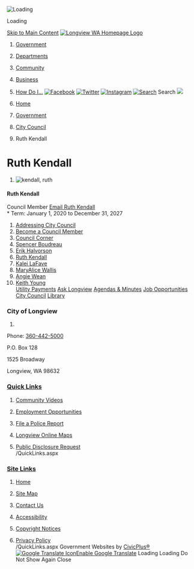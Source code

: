   ![Loading](images/515486978a89cf824d3d73bcbe676ed523f3b0c0e832166a27fe7d5f1fa25fa4.gif) 

Loading

  [Skip to Main Content](http://www.mylongview.com/629/Ruth-Kendall/#cc883eb049-a35e-4884-a11a-9946ae431c63)   [![Longview WA Homepage Logo](images/ca09e82f1bb04668c5232919e514866a7acb88459c6632300bf111292bea40e3.png)](http://www.mylongview.com)  

 1.  [Government](http://www.mylongview.com/27/Government) 
 1.  [Departments](http://www.mylongview.com/150/Departments) 
 1.  [Community](http://www.mylongview.com/31/Community) 
 1.  [Business](http://www.mylongview.com/35/Business) 
 1.  [How Do I...](http://www.mylongview.com/9/How-Do-I) 
  [![Facebook](images//ImageRepository/Document?documentID=3199)](https://www.facebook.com/CityofLongviewWA/)   [![Twitter](images//ImageRepository/Document?documentID=3205)](https://twitter.com/MyLongview)   [![Instagram](images//ImageRepository/Document?documentID=3200)](https://www.instagram.com/city_of_longview_washington/)   [![Search](images//ImageRepository/Document?documentID=3216)](http://www.mylongview.com/Search/Results) Search  ![](images/0d7cc8dd9a678c87551e73fc869b9240cc44fa44dbc248681f5d3fac281c483a.jpg)  

 1.  [Home](http://www.mylongview.com) 
 1.  [Government](http://www.mylongview.com/27/Government) 
 1.  [City Council](http://www.mylongview.com/497/City-Council) 
 1. Ruth Kendall

# Ruth Kendall

 1.  ![kendall, ruth](images/06c9b09abda96e1a95af51e78e6c96bc34648d955c82f51436acd92eacdd8624.jpg)    

#### Ruth Kendall   

 Council Member  [Email Ruth Kendall](http://www.mylongview.com/formcenter/Contact-City-Council-26/Contact-Ruth-Kendall-76)  
    * Term: January 1, 2020 to December 31, 2027    

 1.   [Addressing City Council](http://www.mylongview.com/502/Addressing-City-Council)  
 1.   [Become a Council Member](http://www.mylongview.com/522/Become-a-Council-Member)  
 1.   [Council Corner](http://www.mylongview.com/523/Council-Corner)  
 1.   [Spencer Boudreau](http://www.mylongview.com/Directory.aspx?EID=109)  
 1.   [Erik Halvorson](http://www.mylongview.com/891/Erik-Halvorson)  
 1.   [Ruth Kendall](http://www.mylongview.com/629/Ruth-Kendall)  
 1.   [Kalei LaFave](http://www.mylongview.com/894/Kalei-LaFave)  
 1.   [MaryAlice Wallis](http://www.mylongview.com/518/MaryAlice-Wallis)  
 1.   [Angie Wean](http://www.mylongview.com/Directory.aspx?EID=108)  
 1.   [Keith Young](http://www.mylongview.com/895/Keith-Young)  
  [Utility Payments](http://www.mylongview.com/402/Utility-Payments)   [Ask Longview](http://www.mylongview.com/593/ASK-Longview)   [Agendas & Minutes](http://www.mylongview.com/129/Agendas-Minutes)   [Job Opportunities](https://www.governmentjobs.com/careers/longviewwa)   [City Council](http://www.mylongview.com/497/City-Council)   [Library](http://www.mylongview.com/743/Library)  

### City of Longview

 1.    

Phone: [360-442-5000]()    

P.O. Box 128   

1525 Broadway   

Longview, WA 98632   

###  [Quick Links](http://www.mylongview.com/QuickLinks.aspx?CID=37) 

 1.  [Community Videos](http://www.mylongview.com/376/Community-Videos)  
 1.  [Employment Opportunities](https://www.governmentjobs.com/careers/longviewwa)  
 1.  [File a Police Report](http://www.mylongview.com/354/File-a-Police-Report)  

 1.  [Longview Online Maps](http://www.mylongview.com/423/Longview-Online-Maps)  
 1.  [Public Disclosure Request](https://longviewwa.mycusthelp.com/WEBAPP/_rs/supporthome.aspx)  
 /QuickLinks.aspx 

###  [Site Links](http://www.mylongview.com/QuickLinks.aspx?CID=79) 

 1.  [Home](http://www.mylongview.com)  
 1.  [Site Map](http://www.mylongview.com/sitemap)  
 1.  [Contact Us](http://www.mylongview.com/directory.aspx)  

 1.  [Accessibility](http://www.mylongview.com/accessibility)  
 1.  [Copyright Notices](http://www.mylongview.com/copyright)  
 1.  [Privacy Policy](http://www.mylongview.com/privacy)  
 /QuickLinks.aspx Government Websites by [CivicPlus®](https://connect.civicplus.com/referral)   [![Google Translate Icon](images/974ac7c51200afba585b0be92decac71a81e6cb21f9e66324d92d929fbfacae6.gif)Enable Google Translate]()  Loading Loading Do Not Show Again Close 

  []()  []()  